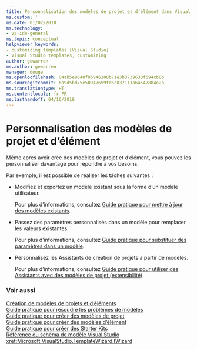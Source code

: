 ```yaml
---
title: Personnalisation des modèles de projet et d’élément dans Visual Studio | Microsoft Docs
ms.custom: ''
ms.date: 01/02/2018
ms.technology:
- vs-ide-general
ms.topic: conceptual
helpviewer_keywords:
- customizing templates [Visual Studio]
- Visual Studio templates, customizing
author: gewarren
ms.author: gewarren
manager: douge
ms.openlocfilehash: 04ab5e9648f95946208b71e3b3739630f594cb0b
ms.sourcegitcommit: 6a9d5bd75e50947659fd6c837111a6a547884e2a
ms.translationtype: HT
ms.contentlocale: fr-FR
ms.lasthandoff: 04/16/2018
---
```

# <a name="customizing-project-and-item-templates"></a>Personnalisation des modèles de projet et d’élément

Même après avoir créé des modèles de projet et d’élément, vous pouvez les personnaliser davantage pour répondre à vos besoins.

Par exemple, il est possible de réaliser les tâches suivantes :

- Modifiez et exportez un modèle existant sous la forme d’un modèle utilisateur.

   Pour plus d’informations, consultez [Guide pratique pour mettre à jour des modèles existants](../ide/how-to-update-existing-templates.md).

- Passez des paramètres personnalisés dans un modèle pour remplacer les valeurs existantes.

   Pour plus d’informations, consultez [Guide pratique pour substituer des paramètres dans un modèle](../ide/how-to-substitute-parameters-in-a-template.md).

- Personnalisez les Assistants de création de projets à partir de modèles.

   Pour plus d’informations, consultez [Guide pratique pour utiliser des Assistants avec des modèles de projet (extensibilité)](../extensibility/how-to-use-wizards-with-project-templates.md).

### <a name="see-also"></a>Voir aussi

[Création de modèles de projets et d’éléments](../ide/creating-project-and-item-templates.md)  
[Guide pratique pour résoudre les problèmes de modèles](../ide/how-to-troubleshoot-templates.md)  
[Guide pratique pour créer des modèles de projet](../ide/how-to-create-project-templates.md)  
[Guide pratique pour créer des modèles d’élément](../ide/how-to-create-item-templates.md)  
[Guide pratique pour créer des Starter Kits](../ide/how-to-create-starter-kits.md)  
[Référence du schéma de modèle Visual Studio](../extensibility/visual-studio-template-schema-reference.md)  
<xref:Microsoft.VisualStudio.TemplateWizard.IWizard>
